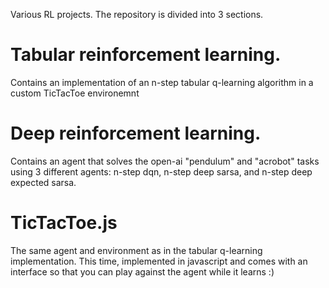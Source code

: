 Various RL projects. The repository is divided into 3 sections.

# Tabular reinforcement learning. 
Contains an implementation of an n-step tabular q-learning algorithm in a custom TicTacToe environemnt

# Deep reinforcement learning. 
Contains an agent that solves the open-ai "pendulum" and "acrobot" tasks using 3 different agents: n-step dqn, n-step deep sarsa, and n-step deep expected sarsa.

# TicTacToe.js
The same agent and environment as in the tabular q-learning implementation. This time, implemented in javascript and comes with an interface so that you can play against the agent while it learns :)
